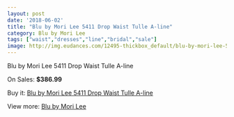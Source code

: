 ```yaml
---
layout: post
date: '2018-06-02'
title: "Blu by Mori Lee 5411 Drop Waist Tulle A-line"
category: Blu by Mori Lee
tags: ["waist","dresses","line","bridal","sale"]
image: http://img.eudances.com/12495-thickbox_default/blu-by-mori-lee-5411-drop-waist-tulle-a-line.jpg
---
```

Blu by Mori Lee 5411 Drop Waist Tulle A-line

On Sales: **$386.99**
<a href="https://www.eudances.com/en/blu-by-mori-lee/3859-blu-by-mori-lee-5411-drop-waist-tulle-a-line.html"><amp-img layout="responsive" width="600" height="600" src="//img.eudances.com/12495-thickbox_default/blu-by-mori-lee-5411-drop-waist-tulle-a-line.jpg" alt="Blu by Mori Lee 5411 Drop Waist Tulle A-line 0" /></a>
<a href="https://www.eudances.com/en/blu-by-mori-lee/3859-blu-by-mori-lee-5411-drop-waist-tulle-a-line.html"><amp-img layout="responsive" width="600" height="600" src="//img.eudances.com/12500-thickbox_default/blu-by-mori-lee-5411-drop-waist-tulle-a-line.jpg" alt="Blu by Mori Lee 5411 Drop Waist Tulle A-line 1" /></a>
<a href="https://www.eudances.com/en/blu-by-mori-lee/3859-blu-by-mori-lee-5411-drop-waist-tulle-a-line.html"><amp-img layout="responsive" width="600" height="600" src="//img.eudances.com/12499-thickbox_default/blu-by-mori-lee-5411-drop-waist-tulle-a-line.jpg" alt="Blu by Mori Lee 5411 Drop Waist Tulle A-line 2" /></a>
<a href="https://www.eudances.com/en/blu-by-mori-lee/3859-blu-by-mori-lee-5411-drop-waist-tulle-a-line.html"><amp-img layout="responsive" width="600" height="600" src="//img.eudances.com/12498-thickbox_default/blu-by-mori-lee-5411-drop-waist-tulle-a-line.jpg" alt="Blu by Mori Lee 5411 Drop Waist Tulle A-line 3" /></a>
<a href="https://www.eudances.com/en/blu-by-mori-lee/3859-blu-by-mori-lee-5411-drop-waist-tulle-a-line.html"><amp-img layout="responsive" width="600" height="600" src="//img.eudances.com/12497-thickbox_default/blu-by-mori-lee-5411-drop-waist-tulle-a-line.jpg" alt="Blu by Mori Lee 5411 Drop Waist Tulle A-line 4" /></a>
<a href="https://www.eudances.com/en/blu-by-mori-lee/3859-blu-by-mori-lee-5411-drop-waist-tulle-a-line.html"><amp-img layout="responsive" width="600" height="600" src="//img.eudances.com/12496-thickbox_default/blu-by-mori-lee-5411-drop-waist-tulle-a-line.jpg" alt="Blu by Mori Lee 5411 Drop Waist Tulle A-line 5" /></a>

Buy it: [Blu by Mori Lee 5411 Drop Waist Tulle A-line](https://www.eudances.com/en/blu-by-mori-lee/3859-blu-by-mori-lee-5411-drop-waist-tulle-a-line.html "Blu by Mori Lee 5411 Drop Waist Tulle A-line")

View more: [Blu by Mori Lee](https://www.eudances.com/en/39-blu-by-mori-lee "Blu by Mori Lee")